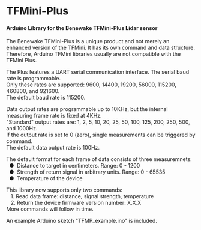 # TFMini-Plus
#### Arduino Library for the Benewake TFMini-Plus Lidar sensor

The Benewake TFMini-Plus is a unique product and not merely an enhanced version of the TFMini. It has its own command and data structure. Therefore, Arduino TFMini libraries usually are not compatible with the TFMini Plus.

The Plus features a UART serial communication interface. The serial baud rate is programmable.
<br />Only these rates are supported: 9600, 14400, 19200, 56000, 115200, 460800, and 921600.
<br />The default baud rate is 115200.

Data output rates are programmable up to 10KHz, but the internal measuring frame rate is fixed at 4KHz.
<br />"Standard" output rates are: 1, 2, 5, 10, 20, 25, 50, 100, 125, 200, 250, 500, and 1000Hz.
<br />If the output rate is set to 0 (zero), single measurements can be triggered by command.
<br />The default data output rate is 100Hz.

The default format for each frame of data consists of three measuremnets:
<br />&nbsp;&nbsp;&#9679;&nbsp;  Distance to target in centimeters. Range: 0 - 1200
<br />&nbsp;&nbsp;&#9679;&nbsp;  Strength of return signal in arbitrary units. Range: 0 - 65535
<br />&nbsp;&nbsp;&#9679;&nbsp;  Temperature of the device


This library now supports only two commands:
<br />&nbsp;&nbsp;  1. Read data frame: distance, signal strength, temperature
<br />&nbsp;&nbsp;  2. Return the device firmware version number: X.X.X
<br />More commands will follow in time.

An example Arduino sketch "TFMP_example.ino" is included.
